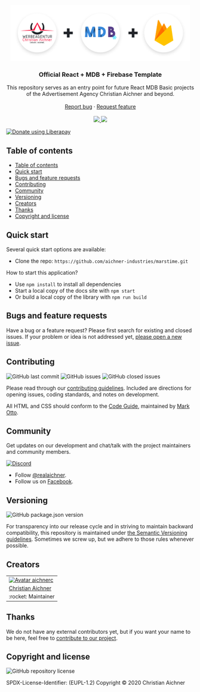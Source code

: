 <p align="center">
  <a href="https://www.aichner-christian.com/" target="_blank" rel="noopener noreferrer">
    <img src="https://github.com/aichner-industries/marstime/blob/master/src/assets/react-mdb-firebase.jpg?raw=true" alt="Agency Logo" height="150" style="max-width: 100%" />
  </a>
</p>

<h3 align="center">Official React + MDB + Firebase Template</h3>

<p align="center">
  This repository serves as an entry point for future React MDB Basic projects of the
  Advertisement Agency Christian Aichner and beyond.
  <br>
  <br>
  <a href="https://github.com/aichner-industries/marstime/issues/new?template=bug_report.md">Report bug</a>
  ·
  <a href="https://github.com/aichner-industries/marstime/issues/new?template=feature_request.md">Request feature</a>
  <br>
  <br>
  <a href="https://www.codacy.com/app/aichner-industries/marstime">
    <img src="https://api.codacy.com/project/badge/Grade/579c145ee6cf4d7e8ae7c1c78a13617a" />
  </a>
  <a href="https://liberapay.com/aichner/donate">
  <img src="http://img.shields.io/liberapay/receives/aichner.svg?logo=liberapay">
  </a>
</p>

<a href="https://liberapay.com/aichner/donate"><img alt="Donate using Liberapay" src="https://liberapay.com/assets/widgets/donate.svg"></a>

## Table of contents

- [Table of contents](#table-of-contents)
- [Quick start](#quick-start)
- [Bugs and feature requests](#bugs-and-feature-requests)
- [Contributing](#contributing)
- [Community](#community)
- [Versioning](#versioning)
- [Creators](#creators)
- [Thanks](#thanks)
- [Copyright and license](#copyright-and-license)

## [](#quick-start)Quick start

Several quick start options are available:

-   Clone the repo: `https://github.com/aichner-industries/marstime.git`

How to start this application?

-   Use `npm install` to install all dependencies
-   Start a local copy of the docs site with `npm start`
-   Or build a local copy of the library with `npm run build`


## [](#bug-and-feature-requests)Bugs and feature requests

Have a bug or a feature request? Please first search for existing and closed issues. If your problem or idea is not
addressed yet, [please open a new issue](https://github.com/aichner-industries/marstime/issues/new/choose).

## [](#contributing)Contributing

![GitHub last commit](https://img.shields.io/github/last-commit/aichner-industries/marstime)
![GitHub issues](https://img.shields.io/github/issues-raw/aichner-industries/marstime)
![GitHub closed issues](https://img.shields.io/github/issues-closed-raw/aichner-industries/marstime?color=green)

Please read through our
[contributing guidelines](https://github.com/aichner-industries/marstime/blob/master/CONTRIBUTING.md). Included are
directions for opening issues, coding standards, and notes on development.

All HTML and CSS should conform to the [Code Guide](https://github.com/mdo/code-guide), maintained by
[Mark Otto](https://github.com/mdo).

## [](#community)Community

Get updates on our development and chat/talk with the project maintainers and community members.

[![Discord][discord-badge]][discord]

- Follow [@realaichner](https://twitter.com/realaichner).
- Follow us on [Facebook](https://www.facebook.com/werbeagentur.aichner).

## [](#versioning)Versioning

![GitHub package.json version](https://img.shields.io/github/package-json/v/aichner-industries/marstime)

For transparency into our release cycle and in striving to maintain backward compatibility, this repository is
maintained under [the Semantic Versioning guidelines](https://semver.org/). Sometimes we screw up, but we adhere to
those rules whenever possible.

## [](#creators)Creators

<table border="0">
	<tr>
    		<td>
			<a href="https://github.com/aichnerc">
				<img src="https://avatars.githubusercontent.com/aichnerc?s=100" alt="Avatar aichnerc">
			</a>
		</td>
	</tr>
  	<tr>
    		<td>
			<a href="https://github.com/aichnerc">
				Christian Aichner
			</a>
		</td>
	</tr>
 	<tr>
    		<td>:rocket: Maintainer</td>
	</tr>
</table>

## [](#thanks)Thanks

We do not have any external contributors yet, but if you want your name to be here, feel free
to [contribute to our project](#contributing).

## [](#copyright-and-license)Copyright and license

![GitHub repository license](https://img.shields.io/badge/license-EUPL--1.2-blue)

SPDX-License-Identifier: (EUPL-1.2)
Copyright © 2020 Christian Aichner

[discord-badge]: https://img.shields.io/badge/Discord-Join%20chat%20%E2%86%92-738bd7.svg
[discord]: https://discord.gg/dnxUJmk
